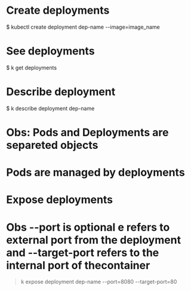 # Create deployments
 $ kubectl create deployment dep-name --image=image_name

# See deployments
 $ k get deployments

# Describe deployment
 $ k describe deployment dep-name

# Obs: Pods and Deployments are separeted objects
# Pods are managed by deployments

# Expose deployments
# Obs --port is optional e refers to external port from the deployment and --target-port refers to the internal port of thecontainer
> k expose deployment dep-name --port=8080 --target-port=80
